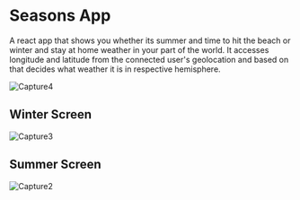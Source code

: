 # Seasons App

A react app that shows you whether its summer and time to hit the beach or winter and stay at home weather in your part of the world.
It accesses longitude and latitude from the connected user's geolocation and based on that decides what weather it is in respective hemisphere. 

![Capture4](https://user-images.githubusercontent.com/71771298/171992347-b5cb9520-9667-4b0f-abd6-38c906180a91.PNG)

## Winter Screen
![Capture3](https://user-images.githubusercontent.com/71771298/171992348-25196311-508b-4f61-b828-9e3949510f75.PNG)

## Summer Screen
![Capture2](https://user-images.githubusercontent.com/71771298/171992352-80208fe6-7e43-4686-a7d0-8e6139c97a01.PNG)
